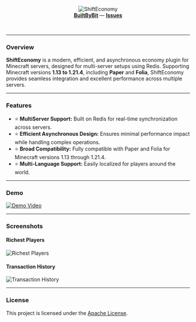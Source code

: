<!--suppress ALL -->
<p align="center">
    <img src="https://3s6cswpu71.ufs.sh/f/37o8Wzy4EnVtBTdQ7B4O4eC9vYLzl5ZaDdgGuJnR2rASfPws" alt="ShiftEconomy" />
    <br/>
    <b>
        <a href="void()/">BuiltByBit</a>
    </b> —
    <b>
        <a href="http://github.com/ShiftSad/ShiftEconomy/issues">Issues</a>
    </b>
</p>
<br/> 

---

### Overview
**ShiftEconomy** is a modern, efficient, and asynchronous economy plugin for Minecraft servers, designed for multi-server setups using Redis. Supporting Minecraft versions **1.13 to 1.21.4**, including **Paper** and **Folia**, ShiftEconomy provides seamless integration and excellent performance across multiple servers.

---

### Features
- ⭐ **MultiServer Support:** Built on Redis for real-time synchronization across servers.
- ⭐ **Efficient Asynchronous Design:** Ensures minimal performance impact while handling complex operations.
- ⭐ **Broad Compatibility:** Fully compatible with Paper and Folia for Minecraft versions 1.13 through 1.21.4.
- ⭐ **Multi-Language Support:** Easily localized for players around the world.

---

### Demo
[![Demo Video](https://img.youtube.com/vi/RDj0XsoSp5o/maxresdefault.jpg)](https://youtu.be/RDj0XsoSp5o)

---

### Screenshots
#### Richest Players
![Richest Players](https://3s6cswpu71.ufs.sh/f/37o8Wzy4EnVtrZaB94uwuiEDW2apCw6lsVdrokRJ718SAzYf)

#### Transaction History
![Transaction History](https://3s6cswpu71.ufs.sh/f/37o8Wzy4EnVtQHQLevNjqcmV9SDrf7beyROXLo6PvJg4dp1T)

---

### License
This project is licensed under the [Apache License](https://github.com/ShiftSad/ShiftEconomy/blob/master/LICENSE).

